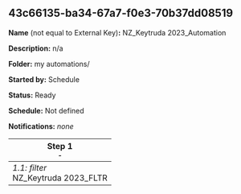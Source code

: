 ## 43c66135-ba34-67a7-f0e3-70b37dd08519

**Name** (not equal to External Key)**:** NZ_Keytruda 2023_Automation

**Description:** n/a

**Folder:** my automations/

**Started by:** Schedule

**Status:** Ready

**Schedule:** Not defined

**Notifications:** _none_


| Step 1<br>_<small>-</small>_ |
| --- |
| _1.1: filter_<br>NZ_Keytruda 2023_FLTR |
